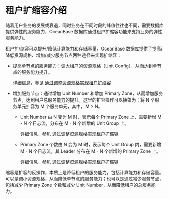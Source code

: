 # 租户扩缩容介绍

随着用户业务的发展或衰退，同时业务在不同时段的峰值往往也不同，需要数据库提供弹性的服务能力，OceanBase 数据库通过租户扩缩容功能来支持业务的弹性服务能力。

租户扩/缩容可以提升/降低计算能力和存储容量，OceanBase 数据库提供了提高/降低资源规格、增加/减少服务节点两种途径来实现扩缩容：

* 提高单节点的服务能力：调大租户的资源规格（Unit Config），从而达到单节点的服务能力提升。

  详细信息，参见 [通过调整资源规格实现租户扩缩容](2.adjust-resource-specifications.md)

* 增加服务节点：通过增加 Unit Number 和增加 Primary Zone，从而增加服务节点，达到租户总服务能力的提升。这里的扩容操作可以抽象为：将 N 个服务单元扩容为 M 个服务单元，其中，M > N。
  
  * Unit Number 由 N 变为 M 时，表示每个 Primary Zone 上，需要新增 M - N 个日志流，分布在 M - N 个新增的 Unit Group 上。
  
    详细信息，参见 [通过调整资源规格实现租户扩缩容](2.adjust-resource-specifications.md)

  * Primary Zone 个数由 N 变为 M 时，表示每个 Unit Group 内，需要新增 M - N 个日志流，其 Leader 分布在 M - N 个新增的 Primary Zone 上。

    详细信息，参见 [通过调整资源规格实现租户扩缩容](2.adjust-resource-specifications.md)

缩容是扩容的反操作，本质上是降低租户的服务能力，包括计算能力和存储容量。可以是调小资源规格，从而降低单节点的服务能力；也可以是通过减少服务节点，包括减少 Primary Zone 个数和减少 Unit Number，从而降低租户的总服务能力。
